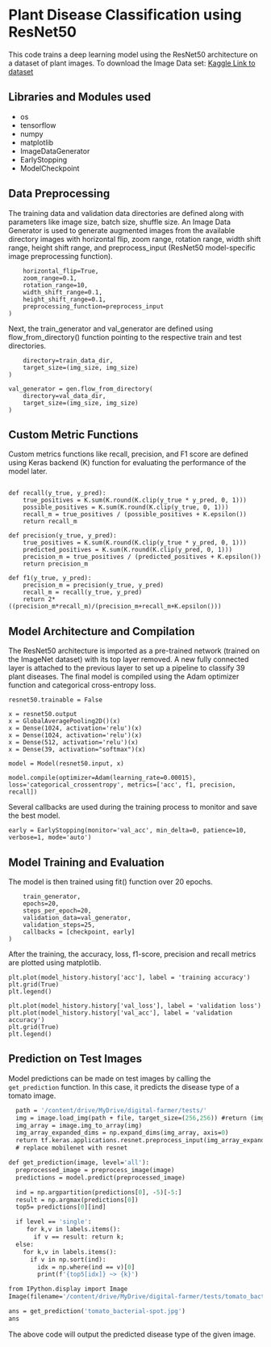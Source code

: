 # Plant Disease Classification using ResNet50

This code trains a deep learning model using the ResNet50 architecture on a dataset of plant images.
To download the Image Data set: [Kaggle Link to dataset](https://www.kaggle.com/datasets/abdallahalidev/plantvillage-dataset)

## Libraries and Modules used

* os
* tensorflow
* numpy
* matplotlib
* ImageDataGenerator
* EarlyStopping
* ModelCheckpoint

## Data Preprocessing

The training data and validation data directories are defined along with parameters like image size, batch size, shuffle size. An Image Data Generator is used to generate augmented images from the available directory images with horizontal flip, zoom range, rotation range, width shift range, height shift range, and preprocess_input (ResNet50 model-specific image preprocessing function).

```gen = ImageDataGenerator(
    horizontal_flip=True,
    zoom_range=0.1,
    rotation_range=10,
    width_shift_range=0.1,
    height_shift_range=0.1,
    preprocessing_function=preprocess_input
) 
```

Next, the train_generator and val_generator are defined using flow_from_directory() function pointing to the respective train and test directories.

```train_generator = gen.flow_from_directory(
    directory=train_data_dir,
    target_size=(img_size, img_size)
)

val_generator = gen.flow_from_directory(
    directory=val_data_dir,
    target_size=(img_size, img_size)
)
```


## Custom Metric Functions

Custom metrics functions like recall, precision, and F1 score are defined using Keras backend (K) function for evaluating the performance of the model later. 

```from tensorflow.keras import backend as K

def recall(y_true, y_pred):
    true_positives = K.sum(K.round(K.clip(y_true * y_pred, 0, 1)))
    possible_positives = K.sum(K.round(K.clip(y_true, 0, 1)))
    recall_m = true_positives / (possible_positives + K.epsilon())
    return recall_m

def precision(y_true, y_pred):
    true_positives = K.sum(K.round(K.clip(y_true * y_pred, 0, 1)))
    predicted_positives = K.sum(K.round(K.clip(y_pred, 0, 1)))
    precision_m = true_positives / (predicted_positives + K.epsilon())
    return precision_m

def f1(y_true, y_pred):
    precision_m = precision(y_true, y_pred)
    recall_m = recall(y_true, y_pred)
    return 2*((precision_m*recall_m)/(precision_m+recall_m+K.epsilon()))
 ```

## Model Architecture and Compilation

The ResNet50 architecture is imported as a pre-trained network (trained on the ImageNet dataset) with its top layer removed. A new fully connected layer is attached to the previous layer to set up a pipeline to classify 39 plant diseases. The final model is compiled using the Adam optimizer function and categorical cross-entropy loss.

```resnet50 = ResNet50(include_top=False, weights="imagenet", input_shape=img_shape)
resnet50.trainable = False

x = resnet50.output
x = GlobalAveragePooling2D()(x)
x = Dense(1024, activation='relu')(x)
x = Dense(1024, activation='relu')(x)
x = Dense(512, activation='relu')(x)
x = Dense(39, activation="softmax")(x)

model = Model(resnet50.input, x)

model.compile(optimizer=Adam(learning_rate=0.00015), loss='categorical_crossentropy', metrics=['acc', f1, precision, recall])
```

Several callbacks are used during the training process to monitor and save the best model.

```checkpoint = ModelCheckpoint("resnet50_v1.h5", monitor='val_acc', verbose=1, save_best_only=True, save_weights_only=False, mode='auto', save_freq=1)
early = EarlyStopping(monitor='val_acc', min_delta=0, patience=10, verbose=1, mode='auto')
```

## Model Training and Evaluation

The model is then trained using fit() function over 20 epochs.

```model_history = model.fit(
    train_generator,
    epochs=20,
    steps_per_epoch=20,
    validation_data=val_generator,
    validation_steps=25,
    callbacks = [checkpoint, early]
)
```

After the training, the accuracy, loss, f1-score, precision and recall metrics are plotted using matplotlib.

```plt.plot(model_history.history['loss'], label = 'training loss')
plt.plot(model_history.history['acc'], label = 'training accuracy')
plt.grid(True)
plt.legend()

plt.plot(model_history.history['val_loss'], label = 'validation loss')
plt.plot(model_history.history['val_acc'], label = 'validation accuracy')
plt.grid(True)
plt.legend()
```

## Prediction on Test Images

Model predictions can be made on test images by calling the `get_prediction` function. In this case, it predicts the disease type of a tomato image.

```def preprocess_image(file):
  path = '/content/drive/MyDrive/digital-farmer/tests/'
  img = image.load_img(path + file, target_size=(256,256)) #return (img_size, img_size
  img_array = image.img_to_array(img)
  img_array_expanded_dims = np.expand_dims(img_array, axis=0)
  return tf.keras.applications.resnet.preprocess_input(img_array_expanded_dims)
  # replace mobilenet with resnet

def get_prediction(image, level='all'):
  preprocessed_image = preprocess_image(image)
  predictions = model.predict(preprocessed_image)

  ind = np.argpartition(predictions[0], -5)[-5:]
  result = np.argmax(predictions[0])
  top5= predictions[0][ind]

  if level == 'single':
     for k,v in labels.items():
       if v == result: return k;
  else:
    for k,v in labels.items():
      if v in np.sort(ind):
        idx = np.where(ind == v)[0]
        print(f'{top5[idx]} ~> {k}')

from IPython.display import Image
Image(filename='/content/drive/MyDrive/digital-farmer/tests/tomato_bacterial-spot.jpg', width=300, height=200)

ans = get_prediction('tomato_bacterial-spot.jpg')
ans
```

The above code will output the predicted disease type of the given image.
